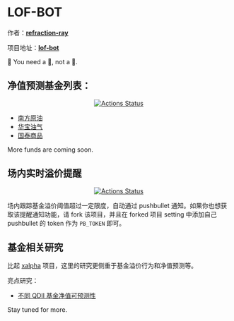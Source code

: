 LOF-BOT
======
作者：[**refraction-ray**](https://github.com/refraction-ray/)

项目地址：[**lof-bot**](https://github.com/refraction-ray/lof-bot)

🎉 You need a 🤖, not a 👻.

## 净值预测基金列表：

<p align="center">
<a href="https://github.com/lof-bot/subway/actions"><img alt="Actions Status" src="https://github.com/refraction-ray/lof-bot/workflows/gh/badge.svg"></a>
</p>

* [南方原油](/lof-bot/SH501018.html)
* [华宝油气](/lof-bot/SH162411.html)
* [国泰商品](/lof-bot/SH162411.html)

More funds are coming soon.

## 场内实时溢价提醒

<p align="center">
<a href="https://github.com/lof-bot/subway/actions"><img alt="Actions Status" src="https://github.com/refraction-ray/lof-bot/workflows/pb/badge.svg"></a>
</p>

场内跟踪基金溢价阈值超过一定限度，自动通过 pushbullet 通知。如果你也想获取该提醒通知功能，请 fork 该项目，并且在 forked 项目 setting 中添加自己 pushbullet 的 token 作为 ``PB_TOKEN`` 即可。

## 基金相关研究

比起 [xalpha](https://github.com/refraction-ray/xalpha) 项目，这里的研究更侧重于基金溢价行为和净值预测等。

亮点研究：

* [不同 QDII 基金净值可预测性](https://nbviewer.jupyter.org/github/refraction-ray/lof-bot/blob/master/studies/qdii_lof_prediction.ipynb)

Stay tuned for more.